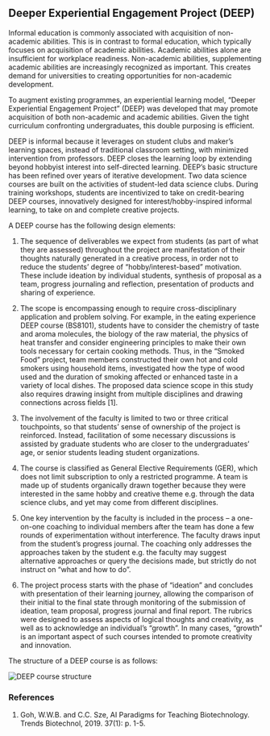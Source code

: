 ## Deeper Experiential Engagement Project (DEEP)

Informal education is commonly associated with acquisition of non-academic abilities. This is in contrast to formal education, which typically focuses on acquisition of academic abilities. Academic abilities alone are insufficient for workplace readiness. Non-academic abilities, supplementing academic abilities are increasingly recognized as important. This creates demand for universities to creating opportunities for non-academic development. 

To augment existing programmes, an experiential learning model, “Deeper Experiential Engagement Project” (DEEP) was developed that may promote acquisition of both non-academic and academic abilities. Given the tight curriculum confronting undergraduates, this double purposing is efficient.

DEEP is informal because it leverages on student clubs and maker’s learning spaces, instead of traditional classroom setting, with minimized intervention from professors. DEEP closes the learning loop by extending beyond hobbyist interest into self-directed learning. DEEP’s basic structure has been refined over years of iterative development. Two data science courses are built on the activities of student-led data science clubs. During training workshops, students are incentivized to take on credit-bearing DEEP courses, innovatively designed for interest/hobby-inspired informal learning, to take on and complete creative projects.

A DEEP course has the following design elements:

1. The sequence of deliverables we expect from students (as part of what they are assessed) throughout the project are manifestation of their thoughts naturally generated in a creative process, in order not to reduce the students’ degree of “hobby/interest-based” motivation. These include ideation by individual students, synthesis of proposal as a team, progress journaling and reflection, presentation of products and sharing of experience.

2. The scope is encompassing enough to require cross-disciplinary application and problem solving. For example, in the eating experience DEEP course (BS8101), students have to consider the chemistry of taste and aroma molecules, the biology of the raw material, the physics of heat transfer and consider engineering principles to make their own tools necessary for certain cooking methods. Thus, in the “Smoked Food” project, team members constructed their own hot and cold smokers using household items, investigated how the type of wood used and the duration of smoking affected or enhanced taste in a variety of local dishes. The proposed data science scope in this study also requires drawing insight from multiple disciplines and drawing connections across fields [1].

3. The involvement of the faculty is limited to two or three critical touchpoints, so that students’ sense of ownership of the project is reinforced. Instead, facilitation of some necessary discussions is assisted by graduate students who are closer to the undergraduates’ age, or senior students leading student organizations.

4. The course is classified as General Elective Requirements (GER), which does not limit subscription to only a restricted programme. A team is made up of students organically drawn together because they were interested in the same hobby and creative theme e.g. through the data science clubs, and yet may come from different disciplines. 

5.	One key intervention by the faculty is included in the process – a one-on-one coaching to individual members after the team has done a few rounds of experimentation without interference. The faculty draws input from the student’s progress journal. The coaching only addresses the approaches taken by the student e.g. the faculty may suggest alternative approaches or query the decisions made, but strictly do not instruct on “what and how to do”. 

6.	The project process starts with the phase of “ideation” and concludes with presentation of their learning journey, allowing the comparison of their initial to the final state through monitoring of the submission of ideation, team proposal, progress journal and final report. The rubrics were designed to assess aspects of logical thoughts and creativity, as well as to acknowledge an individual’s “growth”. In many cases, “growth” is an important aspect of such courses intended to promote creativity and innovation.

The structure of a DEEP course is as follows:

![DEEP course structure](https://gohwils.github.io/biodatascience/images/DEEP_course_structure.jpg)

### References
1.	Goh, W.W.B. and C.C. Sze, AI Paradigms for Teaching Biotechnology. Trends Biotechnol, 2019. 37(1): p. 1-5.
